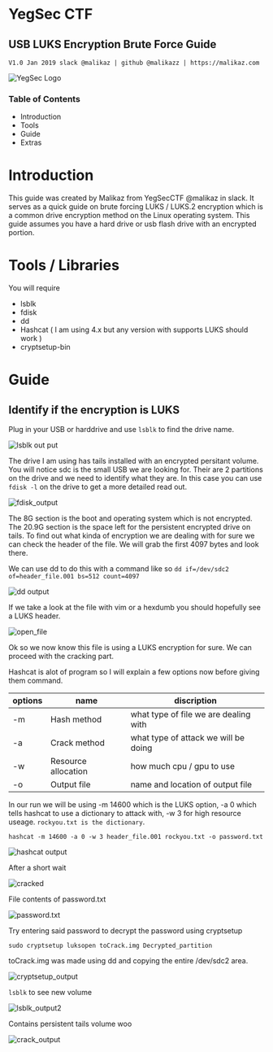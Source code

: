 # YegSec CTF 

## USB LUKS Encryption Brute Force Guide

`V1.0 Jan 2019 slack @malikaz | github @malikazz | https://malikaz.com`

![YegSec Logo](../branding/YegSecCTF.png)

### Table of Contents
- Introduction
- Tools
- Guide
- Extras

# Introduction

This guide was created by Malikaz from YegSecCTF @malikaz in slack. It serves as a quick guide on brute forcing LUKS / LUKS.2 encryption which is a common drive encryption method on the Linux operating system.  This guide assumes you have a hard drive or usb flash drive with an encrypted portion.

# Tools / Libraries

You will require 
- lsblk
- fdisk
- dd
- Hashcat ( I am using 4.x but any version with supports LUKS should work )
- cryptsetup-bin

# Guide
## Identify if the encryption is LUKS

Plug in your USB or harddrive and use `lsblk` to find the drive name.

![lsblk out put](lsblk_output.png)

The drive I am using has tails installed with an encrypted persitant volume. You will notice sdc is the small USB we are looking for. Their are 2 partitions on the drive and we need to identify what they are. In this case you can use `fdisk -l` on the drive to get a more detailed read out. 

![fdisk_output](fdisk_output.png)

The 8G section is the boot and operating system which is not encrypted. The 20.9G section is the space left for the persistent encrypted drive on tails. To find out what kinda of encryption we are dealing with for sure we can check the header of the file. We will grab the first 4097 bytes and look there. 

We can use dd to do this with a command like so `dd if=/dev/sdc2 of=header_file.001 bs=512 count=4097` 

![dd output](dd_output.png)

If we take a look at the file with vim or a hexdumb you should hopefully see a LUKS header. 

![open_file](vim_open.png)

Ok so we now know this file is using a LUKS encryption for sure. We can proceed with the cracking part.

Hashcat is alot of program so I will explain a few options now before giving them command. 

| options | name | discription |
|---------|------|-------------|
| -m | Hash method | what type of file we are dealing with |
| -a | Crack method | what type of attack we will be doing |
| -w | Resource allocation | how much cpu / gpu to use |
| -o | Output file | name and location of output file |

In our run we will be using -m 14600 which is the LUKS option, -a 0 which tells hashcat to use a dictionary to attack with, -w 3 for high resource useage. `rockyou.txt is the dictionary`. 

`hashcat -m 14600 -a 0 -w 3 header_file.001 rockyou.txt -o password.txt`

![hashcat output](hashcat_output.png)

After a short wait 

![cracked](cracked.png)

File contents of password.txt

![password.txt](password_file.png)

Try entering said password to decrypt the password using cryptsetup

`sudo cryptsetup luksopen toCrack.img Decrypted_partition`

toCrack.img was made using dd and copying the entire /dev/sdc2 area.

![cryptsetup_output](cryptsetup_output.png)

`lsblk` to see new volume 

![lsblk_output2](lsblk_output2.png)

Contains persistent tails volume woo

![crack_output](cracked_output.png)
